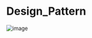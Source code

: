 # Design_Pattern
![image](https://github.com/AmazingHorsess/Design_Pattern/assets/126606604/fd50871e-2430-4532-a2dc-87dc51542a4b)
